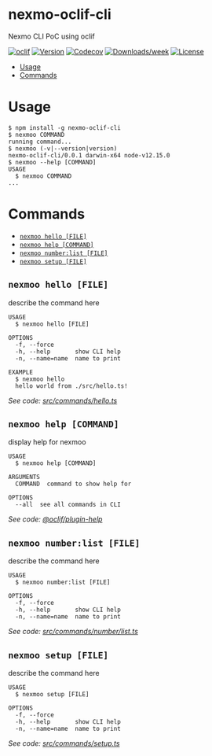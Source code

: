 nexmo-oclif-cli
===============

Nexmo CLI PoC using oclif

[![oclif](https://img.shields.io/badge/cli-oclif-brightgreen.svg)](https://oclif.io)
[![Version](https://img.shields.io/npm/v/nexmo-oclif-cli.svg)](https://npmjs.org/package/nexmo-oclif-cli)
[![Codecov](https://codecov.io/gh/AlexLakatos/nexmo-oclif-cli/branch/master/graph/badge.svg)](https://codecov.io/gh/AlexLakatos/nexmo-oclif-cli)
[![Downloads/week](https://img.shields.io/npm/dw/nexmo-oclif-cli.svg)](https://npmjs.org/package/nexmo-oclif-cli)
[![License](https://img.shields.io/npm/l/nexmo-oclif-cli.svg)](https://github.com/AlexLakatos/nexmo-oclif-cli/blob/master/package.json)

<!-- toc -->
* [Usage](#usage)
* [Commands](#commands)
<!-- tocstop -->
# Usage
<!-- usage -->
```sh-session
$ npm install -g nexmo-oclif-cli
$ nexmoo COMMAND
running command...
$ nexmoo (-v|--version|version)
nexmo-oclif-cli/0.0.1 darwin-x64 node-v12.15.0
$ nexmoo --help [COMMAND]
USAGE
  $ nexmoo COMMAND
...
```
<!-- usagestop -->
# Commands
<!-- commands -->
* [`nexmoo hello [FILE]`](#nexmoo-hello-file)
* [`nexmoo help [COMMAND]`](#nexmoo-help-command)
* [`nexmoo number:list [FILE]`](#nexmoo-numberlist-file)
* [`nexmoo setup [FILE]`](#nexmoo-setup-file)

## `nexmoo hello [FILE]`

describe the command here

```
USAGE
  $ nexmoo hello [FILE]

OPTIONS
  -f, --force
  -h, --help       show CLI help
  -n, --name=name  name to print

EXAMPLE
  $ nexmoo hello
  hello world from ./src/hello.ts!
```

_See code: [src/commands/hello.ts](https://github.com/AlexLakatos/nexmo-oclif-cli/blob/v0.0.1/src/commands/hello.ts)_

## `nexmoo help [COMMAND]`

display help for nexmoo

```
USAGE
  $ nexmoo help [COMMAND]

ARGUMENTS
  COMMAND  command to show help for

OPTIONS
  --all  see all commands in CLI
```

_See code: [@oclif/plugin-help](https://github.com/oclif/plugin-help/blob/v2.2.3/src/commands/help.ts)_

## `nexmoo number:list [FILE]`

describe the command here

```
USAGE
  $ nexmoo number:list [FILE]

OPTIONS
  -f, --force
  -h, --help       show CLI help
  -n, --name=name  name to print
```

_See code: [src/commands/number/list.ts](https://github.com/AlexLakatos/nexmo-oclif-cli/blob/v0.0.1/src/commands/number/list.ts)_

## `nexmoo setup [FILE]`

describe the command here

```
USAGE
  $ nexmoo setup [FILE]

OPTIONS
  -f, --force
  -h, --help       show CLI help
  -n, --name=name  name to print
```

_See code: [src/commands/setup.ts](https://github.com/AlexLakatos/nexmo-oclif-cli/blob/v0.0.1/src/commands/setup.ts)_
<!-- commandsstop -->
